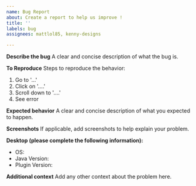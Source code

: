 ```yaml
---
name: Bug Report
about: Create a report to help us improve !
title: ''
labels: bug
assignees: mattlol85, kenny-designs

---
```


**Describe the bug**
A clear and concise description of what the bug is.

**To Reproduce**
Steps to reproduce the behavior:
1. Go to '...'
2. Click on '....'
3. Scroll down to '....'
4. See error

**Expected behavior**
A clear and concise description of what you expected to happen.

**Screenshots**
If applicable, add screenshots to help explain your problem.

**Desktop (please complete the following information):**
 - OS: 
 - Java Version:
 - Plugin Version:

**Additional context**
Add any other context about the problem here.

